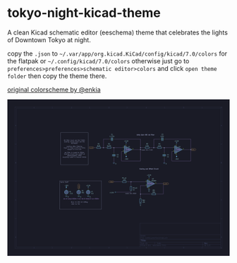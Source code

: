 # tokyo-night-kicad-theme

A clean Kicad schematic editor (eeschema) theme that celebrates the lights of Downtown Tokyo at night.

copy the ``.json`` to ``~/.var/app/org.kicad.KiCad/config/kicad/7.0/colors`` for the flatpak or ``~/.config/kicad/7.0/colors``
otherwise just go to ``preferences>preferences>schematic editor>colors`` and click ``open theme folder`` then copy the theme there.

[original colorscheme by @enkia](https://github.com/enkia/tokyo-night-vscode-theme)

![screenshot](image.png)

